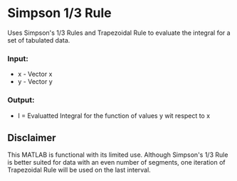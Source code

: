 # Simpson 1/3 Rule
Uses Simpson's 1/3 Rules and Trapezoidal Rule to evaluate the integral for a set of tabulated data.
### Input:
* x - Vector x
* y - Vector y
### Output:
* I = Evaluatted Integral for the function of values y wit respect to x

## Disclaimer
This MATLAB is functional with its limited use. Although Simpson's 1/3 Rule is better suited for data 
with an even number of segments, one iteration of Trapezoidal Rule will be used on the last interval. 
